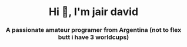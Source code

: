 <h1 align="center">Hi 👋, I'm jair david</h1>
<h3 align="center">A passionate amateur programer from Argentina (not to flex butt i have 3 worldcups)</h3
- 🤘 100% FUD REVERSE SHELL FOR INFECTED EVERYBODY! FUCK THE WORLD
- 🤠 BEAUTYFULL SHELL FOR YOU
- 🤙 Open source
- 👀 Skid it, no problem
- 💗 made with love, by jair 
